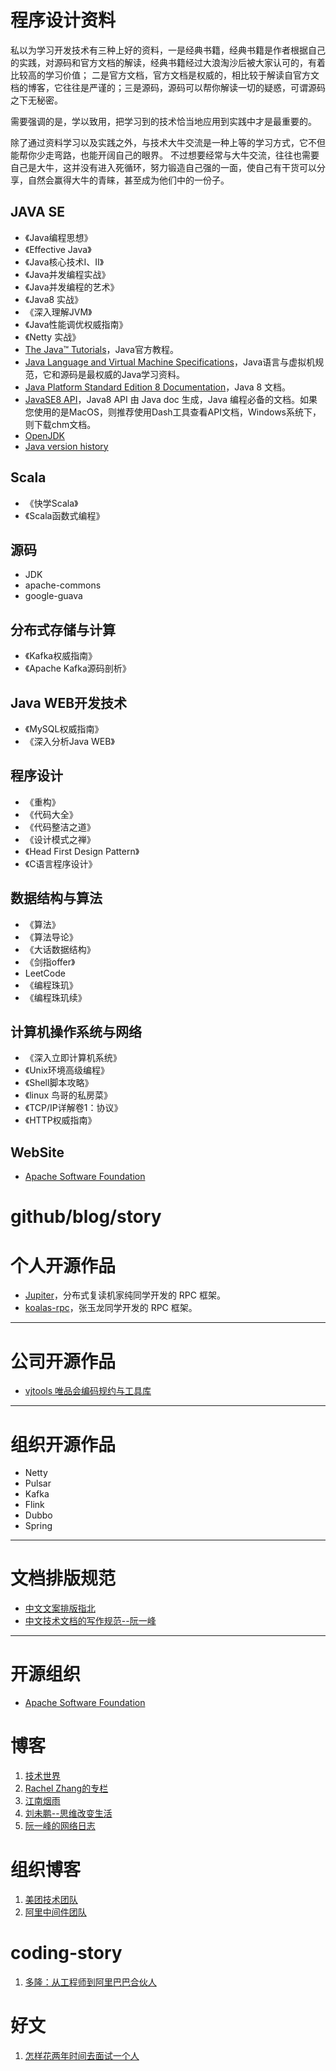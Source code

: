 # 程序设计资料

私以为学习开发技术有三种上好的资料，一是经典书籍，经典书籍是作者根据自己的实践，对源码和官方文档的解读，经典书籍经过大浪淘沙后被大家认可的，有着比较高的学习价值；
二是官方文档，官方文档是权威的，相比较于解读自官方文档的博客，它往往是严谨的；三是源码，源码可以帮你解读一切的疑惑，可谓源码之下无秘密。

需要强调的是，学以致用，把学习到的技术恰当地应用到实践中才是最重要的。

除了通过资料学习以及实践之外，与技术大牛交流是一种上等的学习方式，它不但能帮你少走弯路，也能开阔自己的眼界。
不过想要经常与大牛交流，往往也需要自己是大牛，这并没有进入死循环，努力锻造自己强的一面，使自己有干货可以分享，自然会赢得大牛的青睐，甚至成为他们中的一份子。


## JAVA SE
* 《Java编程思想》
* 《Effective Java》
* 《Java核心技术I、II》
* 《Java并发编程实战》
* 《Java并发编程的艺术》
* 《Java8 实战》
* 《深入理解JVM》
* 《Java性能调优权威指南》
* 《Netty 实战》
* [The Java™ Tutorials](https://docs.oracle.com/javase/tutorial/reallybigindex.html)，Java官方教程。
* [Java Language and Virtual Machine Specifications](https://docs.oracle.com/javase/specs/)，Java语言与虚拟机规范，它和源码是最权威的Java学习资料。
* [Java Platform Standard Edition 8 Documentation](https://docs.oracle.com/javase/8/docs/)，Java 8 文档。
* [JavaSE8 API](https://docs.oracle.com/javase/8/docs/api/index.html)，Java8 API 由 Java doc 生成，Java 编程必备的文档。如果您使用的是MacOS，则推荐使用Dash工具查看API文档，Windows系统下，则下载chm文档。
* [OpenJDK](http://openjdk.java.net/)
* [Java version history](https://en.wikipedia.org/wiki/Java_version_history)


## Scala
* 《快学Scala》
* 《Scala函数式编程》


## 源码
* JDK
* apache-commons
* google-guava


## 分布式存储与计算
* 《Kafka权威指南》
* 《Apache Kafka源码剖析》


## Java WEB开发技术
* 《MySQL权威指南》
* 《深入分析Java WEB》


## 程序设计
* 《重构》
* 《代码大全》
* 《代码整洁之道》
* 《设计模式之禅》
* 《Head First Design Pattern》
* 《C语言程序设计》


## 数据结构与算法
* 《算法》
* 《算法导论》
* 《大话数据结构》
* 《剑指offer》
*  LeetCode
* 《编程珠玑》
* 《编程珠玑续》


## 计算机操作系统与网络
* 《深入立即计算机系统》
* 《Unix环境高级编程》
* 《Shell脚本攻略》
* 《linux 鸟哥的私房菜》
* 《TCP/IP详解卷1：协议》
* 《HTTP权威指南》


## WebSite
* [Apache Software Foundation](http://www.apache.org/)











# github/blog/story

# 个人开源作品
* [Jupiter](https://github.com/fengjiachun/Jupiter)，分布式复读机家纯同学开发的 RPC 框架。
* [koalas-rpc](https://gitee.com/a1234567891/koalas-rpc)，张玉龙同学开发的 RPC 框架。


---


# 公司开源作品
* [vjtools 唯品会编码规约与工具库](https://github.com/vipshop/vjtools)


---


# 组织开源作品
* Netty
* Pulsar
* Kafka
* Flink
* Dubbo
* Spring


---


# 文档排版规范
* [中文文案排版指北](https://github.com/sparanoid/chinese-copywriting-guidelines)
* [中文技术文档的写作规范--阮一峰](https://github.com/ruanyf/document-style-guide)


---


# 开源组织
* [Apache Software Foundation](https://github.com/apache)



# 博客
1. [技术世界](http://www.jasongj.com/)
1. [Rachel Zhang的专栏](https://blog.csdn.net/abcjennifer?viewmode=contents)
1. [江南烟雨](https://blog.csdn.net/xiajun07061225)
1. [刘未鹏--思维改变生活](http://mindhacks.cn/)
1. [阮一峰的网络日志](http://www.ruanyifeng.com/home.html)


# 组织博客
1. [美团技术团队](https://tech.meituan.com/)
1. [阿里中间件团队](http://jm.taobao.org/)


# coding-story
1. [多隆：从工程师到阿里巴巴合伙人](https://mp.weixin.qq.com/s/fxBQxdPldz2UalRcSWT3_Q)


# 好文
1. [怎样花两年时间去面试一个人](http://mindhacks.cn/2011/11/04/how-to-interview-a-person-for-two-years/)